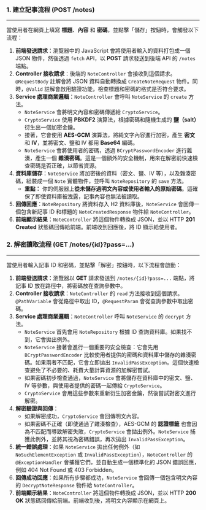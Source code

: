 
### 1. 建立記事流程 (POST /notes)
---
當使用者在網頁上填寫 **標題**、**內容** 和 **密碼**，並點擊「儲存」按鈕時，會觸發以下流程：

1.  **前端發送請求**：瀏覽器中的 JavaScript 會將使用者輸入的資料打包成一個 JSON 物件，然後透過 `fetch` API，以 **POST** 請求發送到後端 API 的 `/notes` 端點。
2.  **Controller 接收請求**：後端的 `NoteController` 會接收到這個請求。`@RequestBody` 註解會將 JSON 資料自動轉換成 `CreateNoteRequest` 物件。同時，`@Valid` 註解會啟用驗證功能，檢查標題和密碼的格式是否符合要求。
3.  **Service 處理商業邏輯**：`NoteController` 會呼叫 `NoteService` 的 `create` 方法。
    * `NoteService` 會將明文內容和密碼傳遞給 `CryptoService`。
    * `CryptoService` 使用 **PBKDF2** 演算法，根據密碼和隨機生成的 **鹽（salt）** 衍生出一個加密金鑰。
    * 接著，它會使用 **AES-GCM** 演算法，將純文字內容進行加密，產生 **密文** 和 **IV**，並將密文、鹽和 IV 都用 **Base64** 編碼。
    * `NoteService` 會將使用者的密碼，透過 `BCryptPasswordEncoder` 進行雜湊，產生一個 **雜湊密碼**。這是一個額外的安全機制，用來在解密前快速檢查密碼是否正確，以節省資源。
4.  **資料庫儲存**：`NoteService` 將加密後的資料（密文、鹽、IV 等），以及雜湊密碼，組裝成一個 `Note` 實體物件，並呼叫 `NoteRepository` 的 `save` 方法。
    * **重點：** 你的伺服器上**從未儲存過明文內容或使用者輸入的原始密碼**。這確保了即使資料庫被洩露，記事內容也無法被讀取。
5.  **回傳回應**：`NoteRepository` 將資料存入 H2 資料庫後，`NoteService` 會回傳一個包含新記事 ID 和標題的 `NoteCreatedResponse` 物件給 `NoteController`。
6.  **前端顯示結果**：`NoteController` 將這個物件轉換成 JSON，並以 HTTP **201 Created** 狀態碼回傳給前端。前端收到回應後，將 ID 顯示給使用者。

### 2. 解密讀取流程 (GET /notes/{id}?pass=...)
---
當使用者輸入記事 ID 和密碼，並點擊「解密」按鈕時，以下流程會啟動：

1.  **前端發送請求**：瀏覽器以 **GET** 請求發送到 `/notes/{id}?pass=...` 端點，將記事 ID 放在路徑中，將密碼放在查詢參數中。
2.  **Controller 接收請求**：`NoteController` 的 `read` 方法接收到這個請求。`@PathVariable` 會從路徑中取出 ID，`@RequestParam` 會從查詢參數中取出密碼。
3.  **Service 處理商業邏輯**：`NoteController` 呼叫 `NoteService` 的 `decrypt` 方法。
    * `NoteService` 首先會用 `NoteRepository` 根據 ID 查詢資料庫。如果找不到，它會拋出例外。
    * `NoteService` 接著會進行一個重要的安全檢查：它會先用 `BCryptPasswordEncoder` 比較使用者提供的密碼和資料庫中儲存的雜湊密碼。如果兩者不匹配，它會立即拋出 `InvalidPassException`。這個快速檢查避免了不必要的、耗費大量計算資源的加解密嘗試。
    * 如果密碼初步檢查通過，`NoteService` 會將儲存在資料庫中的密文、鹽、IV 等參數，與使用者提供的密碼一起傳給 `CryptoService`。
    * `CryptoService` 會用這些參數來重新衍生加密金鑰，然後嘗試對密文進行解密。
4.  **解密驗證與回傳**：
    * 如果解密成功，`CryptoService` 會回傳明文內容。
    * 如果密碼不正確（即使通過了雜湊檢查），AES-GCM 的 **認證標籤** 也會因為不匹配而導致解密失敗，`CryptoService` 會拋出例外。`NoteService` 捕獲此例外，並將其視為密碼錯誤，再次拋出 `InvalidPassException`。
5.  **統一錯誤處理**：如果 `NoteService` 拋出任何例外（如 `NoSuchElementException` 或 `InvalidPassException`），`NoteController` 的 `@ExceptionHandler` 會捕獲它們，並自動生成一個標準化的 JSON 錯誤回應，例如 404 Not Found 或 403 Forbidden。
6.  **回傳成功回應**：如果所有步驟都成功，`NoteService` 會回傳一個包含明文內容的 `DecryptNoteResponse` 物件給 `NoteController`。
7.  **前端顯示結果**：`NoteController` 將這個物件轉換成 JSON，並以 HTTP **200 OK** 狀態碼回傳給前端。前端收到後，將明文內容顯示在網頁上。

